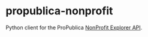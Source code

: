 # propublica-nonprofit
Python client for the ProPublica [NonProfit Explorer API](https://www.propublica.org/datastore/api/nonprofit-explorer-api "ProPublica Nonprofit Explorer API docs").
